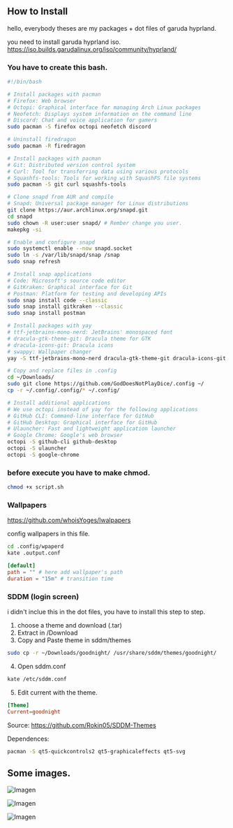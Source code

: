 ## How to Install

hello, everybody theses are my packages + dot files of garuda hyprland. 

you need to install garuda hyprland iso.
https://iso.builds.garudalinux.org/iso/community/hyprland/

### You have to create this bash.

``` bash
#!/bin/bash

# Install packages with pacman
# Firefox: Web browser
# Octopi: Graphical interface for managing Arch Linux packages
# Neofetch: Displays system information on the command line
# Discord: Chat and voice application for gamers
sudo pacman -S firefox octopi neofetch discord

# Uninstall firedragon
sudo pacman -R firedragon

# Install packages with pacman
# Git: Distributed version control system
# Curl: Tool for transferring data using various protocols
# Squashfs-tools: Tools for working with SquashFS file systems
sudo pacman -S git curl squashfs-tools

# Clone snapd from AUR and compile
# Snapd: Universal package manager for Linux distributions
git clone https://aur.archlinux.org/snapd.git
cd snapd
sudo chown -R user:user snapd/ # Rember change you user.
makepkg -si

# Enable and configure snapd
sudo systemctl enable --now snapd.socket
sudo ln -s /var/lib/snapd/snap /snap
sudo snap refresh

# Install snap applications
# Code: Microsoft's source code editor
# GitKraken: Graphical interface for Git
# Postman: Platform for testing and developing APIs
sudo snap install code --classic
sudo snap install gitkraken --classic
sudo snap install postman

# Install packages with yay
# ttf-jetbrains-mono-nerd: JetBrains' monospaced font
# dracula-gtk-theme-git: Dracula theme for GTK
# dracula-icons-git: Dracula icons
# swappy: Wallpaper changer
yay -S ttf-jetbrains-mono-nerd dracula-gtk-theme-git dracula-icons-git swappy

# Copy and replace files in .config
cd ~/Downloads/
sudo git clone https://github.com/GodDoesNotPlayDice/.config ~/
cp -r ~/.config/.config/* ~/.config/

# Install additional applications
# We use octopi instead of yay for the following applications
# GitHub CLI: Command-line interface for GitHub
# GitHub Desktop: Graphical interface for GitHub
# Ulauncher: Fast and lightweight application launcher
# Google Chrome: Google's web browser
octopi -S github-cli github-desktop
octopi -S ulauncher
octopi -S google-chrome

```
### before execute you have to make chmod.
```bash
chmod +x script.sh
```


### Wallpapers 
https://github.com/whoisYoges/lwalpapers

config wallpapers in this file.

```bash
cd .config/wpaperd
kate .output.conf
```

```conf
[default]
path = "" # here add wallpaper's path
duration = "15m" # transition time
```


### SDDM (login screen)

i didn't inclue this in the dot files, you have to install this step to step.

1) choose a theme and download (.tar)
2) Extract in /Download
3) Copy and Paste theme in sddm/themes
```bash
sudo cp -r ~/Downloads/goodnight/ /usr/share/sddm/themes/goodnight/
```

4) Open sddm.conf
```bash 
kate /etc/sddm.conf
```

5) Edit current with the theme.
```conf
[Theme]
Current=goodnight
```

Source: https://github.com/Rokin05/SDDM-Themes

Dependences: 
```bash
pacman -S qt5-quickcontrols2 qt5-graphicaleffects qt5-svg
```
## Some images.

![Imagen](https://i.imgur.com/klwMWz9.png)

![Imagen](https://i.imgur.com/q4uFdpi.png)

![Imagen](https://i.imgur.com/HfwICyV.png)





